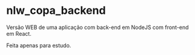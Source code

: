 # nlw_copa_backend

Versão WEB de uma aplicação com back-end em NodeJS com front-end em React.

Feita apenas para estudo.
